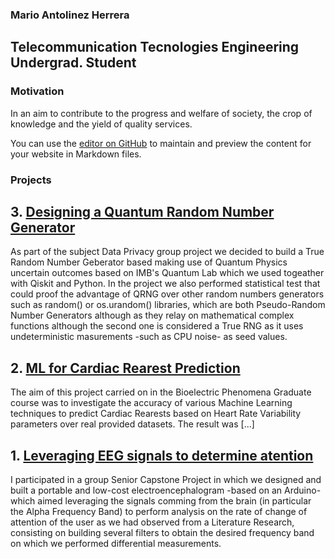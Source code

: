 ### Mario Antolinez Herrera
## Telecommunication Tecnologies Engineering Undergrad. Student

### Motivation
In an aim to contribute to the progress and welfare of society, the crop of knowledge and the yield of quality services.  

You can use the [editor on GitHub](https://github.com/marioantolinezh/portfolio/edit/gh-pages/index.md) to maintain and preview the content for your website in Markdown files.

### Projects
## 3. [Designing a Quantum Random Number Generator](https://github.com/marioantolinezh/QRNG)
As part of the subject Data Privacy group project we decided to build a True Random Number Geberator based making use of Quantum Physics uncertain outcomes based on IMB's Quantum Lab which we used togeather with Qiskit and Python. In the project we also performed statistical test that could proof the advantage of QRNG over other random numbers generators such as random() or os.urandom() libraries, which are both Pseudo-Random Number Generators although as they relay on mathematical complex functions although the second one is considered a True RNG as it uses undeterministic masurements -such as CPU noise- as seed values. 

## 2. [ML for Cardiac Rearest Prediction](https://github.com/marioantolinezh/Cardiac-Rearrests-Prediction-Using-HRV-and-ML-Algorithms)
The aim of this project carried on in the Bioelectric Phenomena Graduate course was to investigate the accuracy of various Machine Learning techniques to predict Cardiac Rearests based on Heart Rate Variability parameters over real provided datasets. 
The result was [...]

## 1. [Leveraging EEG signals to determine atention](https://github.com/marioantolinezh/leveragin-EEG-signals-to-determine-atention)
I participated in a group Senior Capstone Project in which we designed and built a portable and low-cost electroencephalogram -based on an Arduino- which aimed leveraging the signals comming from the brain (in particular the Alpha Frequency Band) to perform analysis on the rate of change of attention of the user as we had observed from a Literature Research, consisting on building several filters to obtain the desired frequency band on which we performed differential measurements. 

